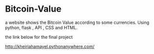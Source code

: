 # Bitcoin-Value
a website shows the Bitcoin Value according to some currencies. Using python, flask , API , CSS and HTML.

the link below for the  final project

http://kheiriahamayel.pythonanywhere.com/
